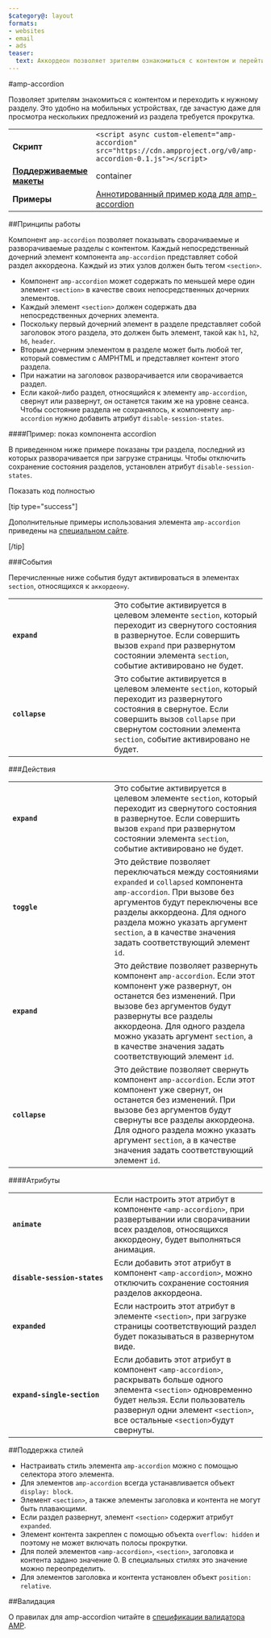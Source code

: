 ```yaml
---
$category@: layout
formats:
- websites
- email
- ads
teaser:
  text: Аккордеон позволяет зрителям ознакомиться с контентом и перейти к интересующему их разделу.
---
```


<!--© Авторы AMPHTML, 2016. Все права защищены.

       Лицензия Apache версии 2.0 (далее "Лицензия");
     этот файл можно использовать только в соответствии с Лицензией.
     Чтобы получить текст Лицензии, перейдите по ссылке:

     http://www.apache.org/licenses/LICENSE-2.0

     Если иное не требуется действующим законодательством или не оговорено в письменном виде, программное обеспечение, распространяемое по Лицензии, распространяется "КАК ЕСТЬ", БЕЗ КАКИХ-ЛИБО ГАРАНТИЙ И УСЛОВИЙ, явных или подразумеваемых.
     Определения используемых в Лицензии понятий, с помощью которых оговариваются разрешения и ограничения, приводятся в тексте Лицензии.
-->

#amp-accordion

Позволяет зрителям знакомиться с контентом и переходить к нужному разделу. Это удобно на мобильных устройствах, где зачастую даже для просмотра нескольких предложений из раздела требуется прокрутка.

<table>
  <tr>
    <td class="col-fourty"><strong>Скрипт</strong></td>
    <td><code>&lt;script async custom-element="amp-accordion" src="https://cdn.ampproject.org/v0/amp-accordion-0.1.js"&gt;&lt;/script&gt;</code></td>
  </tr>
  <tr>
    <td class="col-fourty"><strong><a href="https://www.ampproject.org/docs/guides/responsive/control_layout.html">Поддерживаемые макеты</a></strong></td>
    <td>container</td>
  </tr>
  <tr>
    <td class="col-fourty"><strong>Примеры</strong></td>
    <td><a href="https://ampbyexample.com/components/amp-accordion/">Аннотированный пример кода для amp-accordion</a></td>
  </tr>
</table>


##Принципы работы

Компонент `amp-accordion` позволяет показывать сворачиваемые и разворачиваемые разделы с контентом. Каждый непосредственный дочерний элемент компонента `amp-accordion` представляет собой раздел аккордеона. Каждый из этих узлов должен быть тегом `<section>`.

* Компонент `amp-accordion` может содержать по меньшей мере один элемент `<section>` в качестве своих непосредственных дочерних элементов.
* Каждый элемент `<section>` должен содержать два непосредственных дочерних элемента.
* Поскольку первый дочерний элемент в разделе представляет собой заголовок этого раздела, это должен быть элемент, такой как `h1`, `h2`, `h6`, `header`.
* Вторым дочерним элементом в разделе может быть любой тег, который совместим с AMPHTML и представляет контент этого раздела.
* При нажатии на заголовок разворачивается или сворачивается раздел.
* Если какой-либо раздел, относящийся к элементу `amp-accordion`, свернут или развернут, он останется таким же на уровне сеанса. Чтобы состояние раздела не сохранялось, к компоненту `amp-accordion` нужно добавить атрибут `disable-session-states`.

####Пример: показ компонента accordion

В приведенном ниже примере показаны три раздела, последний из которых разворачивается при загрузке страницы.  Чтобы отключить сохранение состояния разделов, установлен атрибут `disable-session-states`.

<!--embedded example - displays in ampproject.org -->

<div>
  <amp-iframe height="395" src="https://ampproject-b5f4c.firebaseapp.com/examples/ampaccordion.basic.embed.html" layout="fixed-height" sandbox="allow-scripts allow-forms allow-same-origin" resizable="">
    <div aria-label="Ещё" overflow="" tabindex="0" role="button">Показать код полностью</div>
    <div placeholder=""></div>
  </amp-iframe>
</div>

[tip type="success"]

Дополнительные примеры использования элемента `amp-accordion` приведены на [специальном сайте](https://ampbyexample.com/components/amp-accordion/).

[/tip]

###События

Перечисленные ниже события будут активироваться в элементах `section`, относящихся к `аккордеону`.

<table>
  <tr>
    <td width="40%"><strong><code>expand</code></strong></td>
    <td>Это событие активируется в целевом элементе <code>section</code>, который переходит из свернутого состояния в развернутое. Если совершить вызов <code>expand</code> при развернутом состоянии элемента <code>section</code>, событие активировано не будет.</td>
  </tr>
  <tr>
    <td width="40%"><strong><code>collapse</code></strong></td>
    <td>Это событие активируется в целевом элементе <code>section</code>, который переходит из развернутого состояния в свернутое. Если совершить вызов <code>collapse</code> при свернутом состоянии элемента <code>section</code>, событие активировано не будет.</td>
  </tr>
</table>

###Действия

<table>
  <tr>
    <td width="40%"><strong><code>expand</code></strong></td>
    <td>Это событие активируется в целевом элементе <code>section</code>, который переходит из свернутого состояния в развернутое. Если совершить вызов <code>expand</code> при развернутом состоянии элемента <code>section</code>, событие активировано не будет.</td>
  </tr>
  <tr>
    <td width="40%"><strong><code>toggle</code></strong></td>
    <td>Это действие позволяет переключаться между состояниями <code>expanded</code> и <code>collapsed</code> компонента <code>amp-accordion</code>. При вызове без аргументов будут переключены все разделы аккордеона. Для одного раздела можно указать аргумент <code>section</code>, а в качестве значения задать соответствующий элемент <code>id</code>.</td>
  </tr>
  <tr>
    <td width="40%"><strong><code>expand</code></strong></td>
    <td>Это действие позволяет развернуть компонент <code>amp-accordion</code>. Если этот компонент уже развернут, он останется без изменений. При вызове без аргументов будут развернуты все разделы аккордеона. Для одного раздела можно указать аргумент <code>section</code>, а в качестве значения задать соответствующий элемент <code>id</code>.</td>
  </tr>
  <tr>
    <td width="40%"><strong><code>collapse</code></strong></td>
    <td>Это действие позволяет свернуть компонент <code>amp-accordion</code>. Если этот компонент уже свернут, он останется без изменений. При вызове без аргументов будут свернуты все разделы аккордеона. Для одного раздела можно указать аргумент <code>section</code>, а в качестве значения задать соответствующий элемент <code>id</code>.</td>
  </tr>
</table>

####Атрибуты

<table>
  <tr>
    <td width="40%"><strong><code>animate</code></strong></td>
    <td>Если настроить этот атрибут в компоненте <code>&lt;amp-accordion&gt;</code>, при развертывании или сворачивании всех разделов, относящихся аккордеону, будет выполняться анимация.</td>
  </tr>
  <tr>
    <td width="40%"><strong><code>disable-session-states</code></strong></td>
    <td>Если добавить этот атрибут в компонент <code>&lt;amp-accordion&gt;</code>, можно отключить сохранение состояния разделов аккордеона.</td>
  </tr>
  <tr>
    <td width="40%"><strong><code>expanded</code></strong></td>
    <td>Если настроить этот атрибут в элементе <code>&lt;section&gt;</code>, при загрузке страницы соответствующий раздел будет показываться в развернутом виде.</td>
  </tr>
  <tr>
    <td width="40%"><strong><code>expand-single-section</code></strong></td>
    <td>Если добавить этот атрибут в компонент <code>&lt;amp-accordion&gt;</code>, раскрывать больше одного элемента <code>&lt;section&gt;</code> одновременно будет нельзя. Если пользователь развернул одни элемент <code>&lt;section&gt;</code>, все остальные <code>&lt;section&gt;</code>будут свернуты.</td>
  </tr>
</table>

##Поддержка стилей

* Настраивать стиль элемента `amp-accordion` можно с помощью селектора этого элемента.
* Для элементов `amp-accordion` всегда устанавливается объект `display: block`.
* Элемент `<section>`, а также элементы заголовка и контента не могут быть плавающими.
* Если раздел развернут, элемент `<section>` содержит атрибут `expanded`.
* Элемент контента закреплен с помощью объекта `overflow: hidden` и поэтому не может включать полосы прокрутки.
* Для полей элементов `<amp-accordion>`, `<section>`, заголовка и контента задано значение 0. В специальных стилях это значение можно переопределить.
* Для элементов заголовка и контента установлен объект `position: relative`.

##Валидация

О правилах для amp-accordion читайте в [спецификации валидатора AMP](https://github.com/ampproject/amphtml/blob/master/extensions/amp-accordion/validator-amp-accordion.protoascii).
